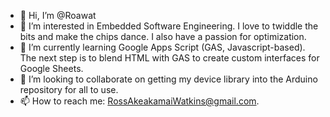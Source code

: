 - 👋 Hi, I’m @Roawat
- 👀 I’m interested in Embedded Software Engineering.  I love to twiddle the bits and make the chips dance.  I also have a passion for optimization.
- 🌱 I’m currently learning Google Apps Script (GAS, Javascript-based).  The next step is to blend HTML with GAS to create custom interfaces for Google Sheets.
- 💞️ I’m looking to collaborate on getting my device library into the Arduino repository for all to use.
- 📫 How to reach me: RossAkeakamaiWatkins@gmail.com.

<!---
Roawat/Roawat is a ✨ special ✨ repository because its `README.md` (this file) appears on your GitHub profile.
You can click the Preview link to take a look at your changes.
--->
